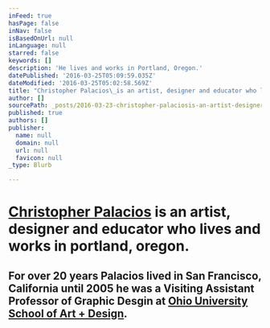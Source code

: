 ```yaml
---
inFeed: true
hasPage: false
inNav: false
isBasedOnUrl: null
inLanguage: null
starred: false
keywords: []
description: 'He lives and works in Portland, Oregon.'
datePublished: '2016-03-25T05:09:59.035Z'
dateModified: '2016-03-25T05:02:58.569Z'
title: "Christopher Palacios\_is an artist, designer and educator who lives and works in portland, oregon."
author: []
sourcePath: _posts/2016-03-23-christopher-palaciosis-an-artist-designer-and-educator-who.md
published: true
authors: []
publisher:
  name: null
  domain: null
  url: null
  favicon: null
_type: Blurb

---
```

# [Christopher Palacios][0] is an artist, designer and educator who lives and works in portland, oregon.

## For over 20 years Palacios lived in San Francisco, California until 2005 he was a Visiting Assistant Professor of Graphic Desgin at [Ohio University School of Art + Design][1].

[0]: http://www.christopherpalacios.com/index.html
[1]: https://www.ohio.edu/finearts/art/academics/programs/graphic-design.cfm